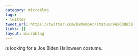 ```yaml
---
category: microblog
tags:
- twitter
tweet_url: https://twitter.com/ExMember/status/942638858
links: []
layout: microblog
---
```

is looking for a Joe Biden Halloween costume.
